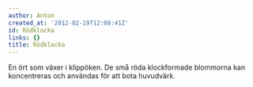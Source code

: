 ```yaml
---
author: Anton
created_at: '2012-02-19T12:08:41Z'
id: Rödklocka
links: {}
title: Rödklocka
---
```


En ört som växer i klippöken. De små röda klockformade blommorna kan koncentreras och användas för
att bota huvudvärk.
